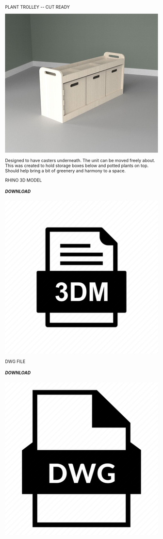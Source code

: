 PLANT TROLLEY -- CUT READY

![Image of Trolley](image_finished_plant_trolley.jpg?raw=true "Image")

Designed to have casters underneath. The unit can be moved freely
about. This was created to hold storage boxes below and potted 
plants on top. Should help bring a bit of greenery and harmony to a space. 


RHINO 3D MODEL

##### DOWNLOAD

[![Download](3dm_icon.png?raw=true "3DM file")](PLANT-TROLLY-766MM-WIDE-CUT-READY.3dm?raw=true "3dm")

DWG FILE

##### DOWNLOAD

[![Download](dwg_icon.png?raw=true "DWG file")](PLANT-TROLLY-766MM-WIDE-CUT-READY.dwg?raw=true "dwg")
